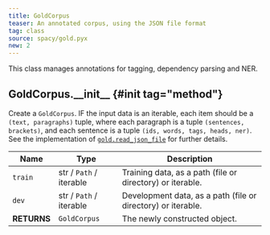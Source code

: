 ```yaml
---
title: GoldCorpus
teaser: An annotated corpus, using the JSON file format
tag: class
source: spacy/gold.pyx
new: 2
---
```


This class manages annotations for tagging, dependency parsing and NER.

## GoldCorpus.\_\_init\_\_ {#init tag="method"}

Create a `GoldCorpus`. IF the input data is an iterable, each item should be a
`(text, paragraphs)` tuple, where each paragraph is a tuple
`(sentences, brackets)`, and each sentence is a tuple
`(ids, words, tags, heads, ner)`. See the implementation of
[`gold.read_json_file`](https://github.com/explosion/spaCy/tree/master/spacy/gold.pyx)
for further details.

| Name        | Type                    | Description                                                  |
| ----------- | ----------------------- | ------------------------------------------------------------ |
| `train`     | str / `Path` / iterable | Training data, as a path (file or directory) or iterable.    |
| `dev`       | str / `Path` / iterable | Development data, as a path (file or directory) or iterable. |
| **RETURNS** | `GoldCorpus`            | The newly constructed object.                                |
